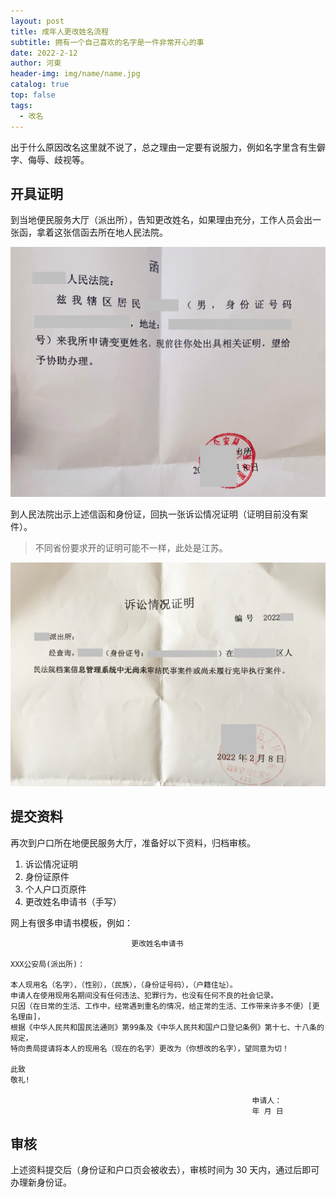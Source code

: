 ```yaml
---
layout: post
title: 成年人更改姓名流程
subtitle: 拥有一个自己喜欢的名字是一件非常开心的事
date: 2022-2-12
author: 河東
header-img: img/name/name.jpg
catalog: true
top: false
tags:
  - 改名
---
```


出于什么原因改名这里就不说了，总之理由一定要有说服力，例如名字里含有生僻字、侮辱、歧视等。

## 开具证明

到当地便民服务大厅（派出所），告知更改姓名，如果理由充分，工作人员会出一张函，拿着这张信函去所在地人民法院。

![](/img/name/1.jpeg)

到人民法院出示上述信函和身份证，回执一张诉讼情况证明（证明目前没有案件）。

> 不同省份要求开的证明可能不一样，此处是江苏。

![](/img/name/2.jpg)

## 提交资料

再次到户口所在地便民服务大厅，准备好以下资料，归档审核。

1. 诉讼情况证明
2. 身份证原件
3. 个人户口页原件
4. 更改姓名申请书（手写）

网上有很多申请书模板，例如：

```
                           更改姓名申请书

XXX公安局(派出所)：

本人现用名（名字），（性别），（民族），（身份证号码），（户籍住址）。
申请人在使用现用名期间没有任何违法、犯罪行为，也没有任何不良的社会记录。
只因（在日常的生活、工作中，经常遇到重名的情况，给正常的生活、工作带来许多不便）[更名理由]，
根据《中华人民共和国民法通则》第99条及《中华人民共和国户口登记条例》第十七、十八条的规定，
特向贵局提请将本人的现用名（现在的名字）更改为（你想改的名字），望同意为切！

此致
敬礼! 

                                                      申请人：
                                                      年 月 日
```

## 审核

上述资料提交后（身份证和户口页会被收去），审核时间为 30 天内，通过后即可办理新身份证。